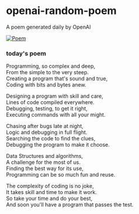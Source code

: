 
# openai-random-poem
 A poem generated daily by OpenAI

[![Poem](https://github.com/fbiego/openai-random-poem/actions/workflows/main.yml/badge.svg)](https://github.com/fbiego/openai-random-poem/actions/workflows/main.yml)

### today's poem  
  
Programming, so complex and deep,  
From the simple to the very steep.  
Creating a program that's sound and true,  
Coding with bits and bytes anew.  
  
Designing a program with skill and care,  
Lines of code compiled everywhere.  
Debugging, testing, to get it right,  
Executing commands with all your might.  
  
Chasing after bugs late at night,  
Logic and debugging in full flight.  
Searching the code to find the clues,  
Debugging the program to make it choose.  
  
Data Structures and algorithms,  
A challenge for the most of us.  
Finding the best way for its use,  
Programming can be so much fun and reuse.  
  
The complexity of coding is no joke,  
It takes skill and time to make it work.  
So take your time and do your best,  
And soon you'll have a program that passes the test.